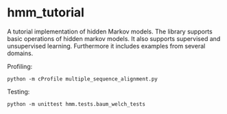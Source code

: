# hmm_tutorial
A tutorial implementation of hidden Markov models.
The library supports basic operations of hidden markov models.
It also supports supervised and unsupervised learning.
Furthermore it includes examples from several domains.

Profiling:

```
python -m cProfile multiple_sequence_alignment.py
```

Testing:

```
python -m unittest hmm.tests.baum_welch_tests
```
